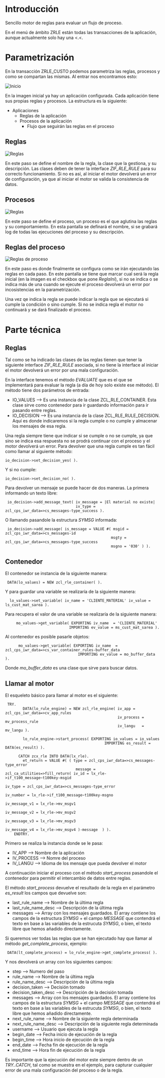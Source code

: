 # Introducción

Sencillo motor de reglas para evaluar un flujo de proceso.

En el menú de ámbito ZRLE están todas las transacciones de la aplicación, aunque actualmente solo hay una <.<.

# Parametrización

En la transacción ZRLE_CUSTO podemos parametriza las reglas, procesos y como se compartan las mismas. Al entrar nos encontramos esto:

![Inicio](https://github.com/irodrigob/ABAP_Rules_engine/blob/main/docs/custo_inicio.png)

En la imagen inicial ya hay un aplicación configurada. Cada aplicación tiene sus propias reglas y procesos. La estructura es la siguiente:

* Aplicaciones
  * Reglas de la aplicación
  * Procesos de la aplicación
    * Flujo que seguirán las reglas en el proceso

## Reglas

![Reglas](https://github.com/irodrigob/ABAP_Rules_engine/blob/main/docs/reglas.png)

En este paso se define el nombre de la regla, la clase que la gestiona, y su descripción. Las clases deben de tener la interface _ZIF_RLE_RULE_ para su correcto funcionamiento. Si no es así, al iniciar el motor devolverá un error de configuración, ya que al iniciar el motor se valida la consistencia de datos.

## Procesos

![Reglas](https://github.com/irodrigob/ABAP_Rules_engine/blob/main/docs/procesos.png)

En este paso se define el proceso, un proceso es el que aglutina las reglas y su comportamiento. En esta pantalla se definará el nombre, si se grabará log de todas las ejecuciones del proceso y su descripción.

## Reglas del proceso

![Reglas de proceso](https://github.com/irodrigob/ABAP_Rules_engine/blob/main/docs/reglas_proceso.png)

En este paso es donde finalmente se configura como se irán ejecutando las reglas en cada paso. En este pantalla se tiene que marcar cual será la regla inicial (en la imagen es el checkbox que pone _ReglaIni_), si no se indica o se indica más de una cuando se ejecute el proceso devolverá un error por incosistencias en la parametrización.

Una vez qe indica la regla se puede indicar la regla que se ejecutará si cumple la condición o sino cumple. Si no se indica regla el motor no continuará y se dará finalizado el proceso.

# Parte técnica

## Reglas

Tal como se ha indicado las clases de las reglas tienen que tener la siguiente interface _ZIF_RLE_RULE_ asociada, si no tiene la interface al iniciar el motor devolverá un error por una mala configuración.

En la interface tenemos el método _EVALUATE_ que es el que se implementará para evaluar la regla (a día de hoy solo existe ese método). El método tiene dos parámetros de entrada:

* IO_VALUES --> Es una instancia de la clase ZCL_RLE_CONTAINER. Esta clase sirve como contenedor para ir guardando información para ir pasando entre reglas.
* IO_DECISION --> Es una instancia de la clase ZCL_RLE_RULE_DECISION. Aquí es donde indicaremos si la regla cumple o no cumple y almacenar los mensajes de esa regla.

Una regla siempre tiene que indicar si se cumple o no se cumple, ya que sino se indica esa respuesta no se prodrá continuar con el proceso y el motor devolverá un error.
Para devolver que una regla cumple es tan fácil como llamar al siguiente método:
```tpl
io_decision->set_decision_yes( ).
```
Y si no cumple:
```tpl
io_decision->set_decision_no( ).
```

Para devolver un mensaje se puede hacer de dos maneras. La primera informando un texto libre:

```tpl
 io_decision->add_message_text( iv_message = |El material no existe|
                                iv_type = zcl_cps_iwr_data=>cs_messages-type_success ).
```

O llamando pasandole la estructura _SYMSG_ informada:

```tpl
 io_decision->add_message( is_message = VALUE #( msgid = zcl_cps_iwr_data=>cs_messages-id
                                                msgty = zcl_cps_iwr_data=>cs_messages-type_success
                                                msgno = '030' ) ).
```

## Contenedor

El contenedor se instancia de la siguiente manera:

```tpl
 DATA(lo_values) = NEW zcl_rle_container( ).
```
Y para guardar una variable se realizaría de la siguiente manera:

```tpl
  lo_values->set_variable( iv_name = 'CLIENTE_MATERIAL' iv_value = ls_cust_mat_sarea ).
```

Para recupera el valor de una variable se realizaría de la siguiente manera:

```tpl
     mo_values->get_variable( EXPORTING iv_name  = 'CLIENTE_MATERIAL'
                             IMPORTING ev_value = ms_cust_mat_sarea ).
```

Al contenedor es posible pasarle objetos:

```tpl
      mo_values->get_variable( EXPORTING iv_name  = zcl_cps_iwr_data=>cs_var_container_rules-buffer_data
                                 IMPORTING ev_value = mo_buffer_data ).
```

Donde *mo_buffer_data* es una clase que sirve para buscar datos.

## Llamar al motor

El esqueleto básico para llamar al motor es el siguiente:

```tpl
 TRY.
        DATA(lo_rule_engine) = NEW zcl_rle_engine( iv_app = zcl_cps_iwr_data=>cv_app_rules
                                                   iv_process = mv_process_rule
                                                   iv_langu   = mv_langu ).

        lo_rule_engine->start_process( EXPORTING io_values = io_values
                                             IMPORTING es_result = DATA(es_result) ).

      CATCH zcx_rle INTO DATA(lx_rle).
        et_return = VALUE #( ( type = zcl_cps_iwr_data=>cs_messages-type_error
                                message = zcl_ca_utilities=>fill_return( iv_id = lx_rle->if_t100_message~t100key-msgid
                                                                         iv_type = zcl_cps_iwr_data=>cs_messages-type_error
                                                                         iv_number = lx_rle->if_t100_message~t100key-msgno
                                                                         iv_message_v1 = lx_rle->mv_msgv1
                                                                         iv_message_v2 = lx_rle->mv_msgv2
                                                                         iv_message_v3 = lx_rle->mv_msgv3
                                                                         iv_message_v4 = lx_rle->mv_msgv4 )-message  ) ).
    ENDTRY.
```

Primero se realiza la instancia donde se le pasa:

* IV_APP --> Nombre de la aplicación
* IV_PROCESS --> Nomre del proceso
* IV_LANGU --> Idioma de los mensaje que pueda devolver el motor

A continuación iniciar el proceso con el método *start_process* pasandole el contenedor para permitir el intercambio de datos entre reglas.

El método *start_process* devuelve el resultado de la regla en el parámetro *es_result* los campos que devuelve son:

* last_rule_name --> Nombre de la última regla
* last_rule_name_desc --> Descripción de la última regla
* messages --> Array con los mensajes guardados. El array contiene los campos de la estructura _SYMSG_ + el campo *MESSAGE* que contendrá el texto en base a las variables de la estrucuta _SYMSG_, o bien, el texto libre que hemos añadido directamente.

Si queremos ver todas las reglas que se han ejecutado hay que llamar al método *get_complete_process*, ejemplo:

```tpl
 DATA(lt_complete_process) = lo_rule_engine->get_complete_process( ).
```

Y nos devolverá un array con los siguientes campos:

* step --> Numero del paso
* rule_name --> Nombre de la última regla
* rule_name_desc --> Descripción de la última regla
* decision_taken --> Decisión tomado
* decision_taken_desc --> Descripción de la decisión tomada
* messages --> Array con los mensajes guardados. El array contiene los campos de la estructura _SYMSG_ + el campo *MESSAGE* que contendrá el texto en base a las variables de la estrucuta _SYMSG_, o bien, el texto libre que hemos añadido directamente.
* next_rule_name --> Nombre de la siguiente regla determinada
* next_rule_name_desc --> Descripción de la siguiente regla determinada
* username --> Usuario que ejecuta la regla
* begin_date --> Fecha inicio de ejecución de la regla
* begin_time --> Hora inicio de ejecución de la regla
* end_date --> Fecha fin de ejecución de la regla
* end_time --> Hora fin de ejecución de la regla

Es importante que la ejecución del motor este siempre dentro de un *TRY..CATCH*, tal como se muestra en el ejemplo, para capturar cualquier error de una mala configuración del proceso o de la regla.